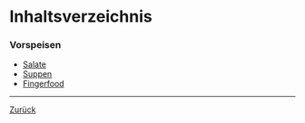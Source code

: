 # Inhaltsverzeichnis

### Vorspeisen

- [Salate](0101-Salate/index.md)
- [Suppen](0102-Suppen/index.md)
- [Fingerfood](0103-Fingerfood/index.md)



------

[Zurück](../index.md)